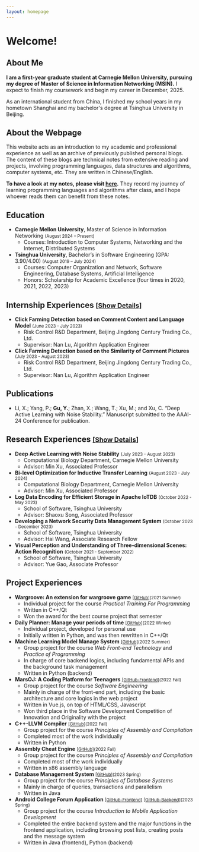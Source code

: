 ```yaml
---
layout: homepage
---
```


# Welcome!

## About Me

**I am a first-year graduate student at Carnegie Mellon University, pursuing my degree of Master of Science in Information Networking (MSIN).** I expect to finish my coursework and begin my career in December, 2025.

As an international student from China, I finished my school years in my hometown Shanghai and my bachelor's degree at Tsinghua University in Beijing.

## About the Webpage

This website acts as an introduction to my academic and professional experience as well as an archive of previously published personal blogs. The content of these blogs are technical notes from extensive reading and projects, involving programming languages, data structures and algorithms, computer systems, etc. They are written in Chinese/English.

**To have a look at my notes, please visit [here](/postlist).** They record my journey of learning programming languages and algorithms after class, and I hope whoever reads them can benefit from these notes.


## Education

- **Carnegie Mellon University**, Master of Science in Information Networking <small>(August 2024 – Present)</small>
  - Courses: Introduction to Computer Systems, Networking and the Internet, Distributed Systems
- **Tsinghua University**, Bachelor’s in Software Engineering (GPA: 3.90/4.00) <small>(August 2019 – July 2024)</small>
  - Courses: Computer Organization and Network, Software Engineering, Database Systems, Artificial Intelligence
  - Honors: Scholarship for Academic Excellence (four times in 2020, 2021, 2022, 2023)



## Internship Experiences <small>[[Show Details]](/intern)</small>

- **Click Farming Detection based on Comment Content and Language Model** <small>(June 2023 - July 2023)</small>
  - Risk Control R&D Department, Beijing Jingdong Century Trading Co., Ltd.
  - Supervisor: Nan Lu, Algorithm Application Engineer
- **Click Farming Detection based on the Similarity of Comment Pictures** <small>(July 2023 - August 2023)</small>
  - Risk Control R&D Department, Beijing Jingdong Century Trading Co., Ltd.
  - Supervisor: Nan Lu, Algorithm Application Engineer


## Publications

- Li, X.; Yang, P.; <strong>Gu, Y.</strong>; Zhan, X.; Wang, T.; Xu, M.; and Xu, C. “Deep Active Learning with Noise Stability.” Manuscript submitted to the AAAI-24 Conference for publication.

## Research Experiences <small>[[Show Details]](/research)</small>

- **Deep Active Learning with Noise Stability** <small>(July 2023 - August 2023)</small>
  - Computational Biology Department, Carnegie Mellon University
  - Advisor: Min Xu, Associated Professor
- **Bi-level Optimization for Inductive Transfer Learning** <small>(August 2023 - July 2024)</small>
  - Computational Biology Department, Carnegie Mellon University
  - Advisor: Min Xu, Associated Professor
- **Log Data Encoding for Efficient Storage in Apache IoTDB** <small>(October 2022 - May 2023)</small>
  - School of Software, Tsinghua University
  - Advisor: Shaoxu Song, Associated Professor
- **Developing a Network Security Data Management System** <small>(October 2023 - December 2023)</small>
  - School of Software, Tsinghua University
  - Advisor: Hai Wang, Associate Research Fellow
- **Visual Perception and Understanding of Three-dimensional Scenes: Action Recognition** <small>(October 2021 - September 2022)</small>
  - School of Software, Tsinghua University
  - Advisor: Yue Gao, Associate Professor


<!-- ## Project Experiences <small>[[Show Details]](/project)</small> -->
## Project Experiences

- **Wargroove: An extension for wargroove game** <small>[[GitHub]](https://github.com/ferv3455/Wargroove)</small><small>(2021 Summer)</small>
  - Individual project for the course <em>Practical Training For Programming</em>
  - Written in C++/Qt
  - Won the award for the best course project that semester
- **Daily Planner: Manage your periods of time** <small>[[GitHub]](https://github.com/ferv3455/Daily-Planner)</small><small>(2022 Winter)</small>
  - Individual project, developed for personal use
  - Initially written in Python, and was then rewritten in C++/Qt
- **Machine Learning Model Manage System** <small>[[GitHub]](https://github.com/ferv3455/ML-Model-Management)</small><small>(2022 Summer)</small>
  - Group project for the course <em>Web Front-end Technology</em> and <em>Practice of Programming</em>
  - In charge of core backend logics, including fundamental APIs and the background task management
  - Written in Python (backend)
- **MarsOJ: A Coding Platform for Teenagers** <small>[[GitHub-Frontend]](https://github.com/MarsOJ/frontend)</small><small>(2022 Fall)</small>
  - Group project for the course <em>Software Engineering</em>
  - Mainly in charge of the front-end part, including the basic architecture and core logics in the web project
  - Written in Vue.js, on top of HTML/CSS, Javascript
  - Won third place in the Software Development Competition of Innovation and Originality with the project
- **C++-LLVM Compiler** <small>[[GitHub]](https://github.com/ferv3455/Cpp-LLVM-Compiler)</small><small>(2022 Fall)</small>
  - Group project for the course <em>Principles of Assembly and Compilation</em>
  - Completed most of the work individually
  - Written in Python
- **Assembly Cheat Engine** <small>[[GitHub]](https://github.com/ferv3455/Assembly-Cheat-Engine)</small><small>(2022 Fall)</small>
  - Group project for the course <em>Principles of Assembly and Compilation</em>
  - Completed most of the work individually
  - Written in x86 assembly language
- **Database Management System** <small>[[GitHub]](https://github.com/ferv3455/THSS-Database-Management)</small><small>(2023 Spring)</small>
  - Group project for the course <em>Principles of Database Systems</em>
  - Mainly in charge of queries, transactions and parallelism
  - Written in Java
- **Android College Forum Application** <small>[[GitHub-Frontend]](https://github.com/ferv3455/College-Forum)</small> <small>[[GitHub-Backend]](https://github.com/ferv3455/Forum-Backend)</small><small>(2023 Spring)</small>
  - Group project for the course <em>Introduction to Mobile Application Development</em>
  - Completed the entire backend system and the major functions in the frontend application, including browsing post lists, creating posts and the message system
  - Written in Java (frontend), Python (backend)
